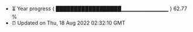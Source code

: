 - ⏳ Year progress { ██████████████████▁▁▁▁▁▁▁▁▁▁▁▁ } 62.77 %
- ⏰ Updated on Thu, 18 Aug 2022 02:32:10 GMT


